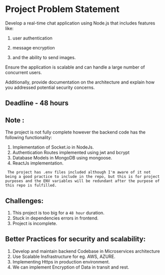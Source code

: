 # Project Problem Statement
Develop a real-time chat application using Node.js that includes features like: 

 

1. user authentication
2. message encryption

3. and the ability to send images. 

 
Ensure the application is scalable and can handle a large number of concurrent users. 

Additionally, provide documentation on the architecture and explain how you addressed potential security concerns.

## Deadline - 48 hours

## Note :
The project is not fully complete however the backend code has the following functionality:
1. Implementation of Socket.io in NodeJs.
2. Authentication Routes implemented using jwt and bcrypt
3. Database Models in MongoDB using mongoose.
4. ReactJs implementation.

` The project has .env files included although I'm aware of it not being a good practice to include in the repo, but this is for project purposes and the ENV variables will be redundant after the purpose of this repo is fulfilled.`


## Challenges:
1. This project is too big for a `48 hour` duration.
2. Stuck in dependencies errors in frontend.
3. Project is incomplete.

## Better Practices for security and scalability:
1. Develop and maintain backend Codebase in Microservices architecture
2. Use Scalable Insfrastructure for eg. AWS, AZURE.
3. Implementing Https in production environment.
4. We can implement Encryption of Data in transit and rest.
